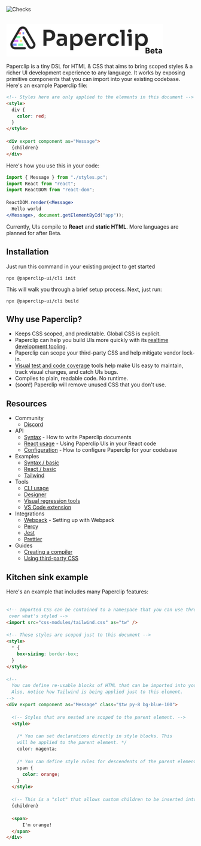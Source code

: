 ![Checks](https://github.com/paperclipui/paperclip/workflows/Checks/badge.svg?branch=master)

<br />


  <img src="assets/logo-outline-5-beta.png" width="420">


<br />

<!--Paperclip is a data format for UI builders that aims to make it easier for non-developers to build web applications. 

Here's what Paperclip looks like:

```html
<div export component as="Button">
  
</div>  
```-->




Paperclip is a tiny DSL for HTML & CSS that aims to bring scoped styles & a richer UI development experience to any language. It works by exposing primitive components that you can import into your existing codebase. Here's an example Paperclip file:

```html
<!-- Styles here are only applied to the elements in this document -->
<style>
  div {
    color: red;
  }
</style>

<div export component as="Message">
  {children}
</div>
```

Here's how you use this in your code:

```jsx
import { Message } from "./styles.pc";
import React from "react";
import ReactDOM from "react-dom";

ReactDOM.render(<Message>
  Hello world
</Message>, document.getElementById("app"));
```

Currently, UIs compile to **React** and **static HTML**. More languages are planned for after Beta. 

## Installation

Just run this command in your existing project to get started

```
npx @paperclip-ui/cli init
```

This will walk you through a brief setup process. Next, just run:

```
npx @paperclip-ui/cli build
```

## Why use Paperclip?

- Keeps CSS scoped, and predictable. Global CSS is explicit.
- Paperclip can help you build UIs more quickly with its [realtime development tooling](https://paperclip.dev/docs/visual-tooling).
- Paperclip can scope your third-party CSS and help mitigate vendor lock-in.
- [Visual test and code coverage](https://paperclip.dev/docs/visual-regression-tooling) tools help make UIs easy to maintain, track visual changes, and catch UIs bugs.
- Compiles to plain, readable code. No runtime.
- (soon!) Paperclip will remove unused CSS that you don't use. 

## Resources

- Community
  - [Discord](https://chat.paperclip.dev)
- API
  - [Syntax](https://paperclip.dev/docs/usage-syntax) - How to write Paperclip documents
  - [React usage](https://paperclip.dev/docs/usage-react) - Using Paperclip UIs in your React code
  - [Configuration](https://paperclip.dev/docs/configure-paperclip) - How to configure Paperclip for your codebase
- Examples
  - [Syntax / basic](./examples/syntax-basic)
  - [React / basic](./examples/react-basic)
  - [Tailwind](./examples/React-basic)
- Tools
  - [CLI usage](https://paperclip.dev/docs/usage-cli)
  - [Designer](https://paperclip.dev/docs/visual-tooling)
  - [Visual regression tools](https://paperclip.dev/docs/visual-regression-tooling)
  - [VS Code extension](https://paperclip.dev/docs/guide-vscode)
- Integrations
  - [Webpack](https://paperclip.dev/docs/getting-started-webpack) - Setting up with Webpack
  - [Percy](https://paperclip.dev/docs/configure-percy)
  - [Jest](https://paperclip.dev/docs/configure-jest)
  - [Prettier](https://paperclip.dev/docs/configure-prettier)
- Guides
  - [Creating a compiler](https://paperclip.dev/docs/guide-compilers/)
  - [Using third-party CSS](https://paperclip.dev/docs/guide-third-party-libraries)


<!--## Goals

- To have strict control over how elements are styled, while maintaining the flexibility of CSS. 
- To be generic, and compatible with just about any language, strongly or dynamically typed. 
- To compile to plain code, and not require any runtime. 
- To make UI development feel more like drawing. Developers shouldn't have to wait around for their UI code to compile, and should have more visual tooling to help <i>visually</i> develop their UIs.
- To eventually have enough UI tooling that would enable non-engineers to create UIs in tandem with developers.-->


## Kitchen sink example

Here's an example that includes many Paperclip features:


```html

<!-- Imported CSS can be contained to a namespace that you can use throughout the document to have complete control
 over what's styled -->
<import src="css-modules/tailwind.css" as="tw" />

<!-- These styles are scoped just to this document -->
<style>
  * {
    box-sizing: border-box;
  }
</style>

<!--  
  You can define re-usable blocks of HTML that can be imported into your application code.
  Also, notice how Tailwind is being applied just to this element.
-->
<div export component as="Message" class="$tw py-8 bg-blue-100">

  <!-- Styles that are nested are scoped to the parent element. -->
  <style>

    /* You can set declarations directly in style blocks. This
    will be applied to the parent element. */
    color: magenta;

    /* You can define style rules for descendents of the parent element. */
    span {
      color: orange;
    }
  </style>

  <!-- This is a "slot" that allows custom children to be inserted into primitive components. -->
  {children}

  <span>
      I'm orange!
  </span>
</div>
```


<!-- ## Features

- Scoped CSS by default, and expressive syntax that enables you to be more precise about what elements are styled. This can even be used to scope CSS frameworks.
- Generic, and designed for any language. You can use Paperclip in your existing codebase.
- Compiles to plain performant code. No runtime.
- Visual test tooling to help you track UI changes across your app.
- Code coverage tooling to help you figure out how much HTML & CSS is coverage under visual tests.
- Realtime visual development, directly within VS Code.  -->

<!--div style="display: flex; flex-direction: row;">
    <img src="./assets/designer-screenshot.png" style="inline-block; margin: 8px; width: 500px;" />
    <img src="./assets/coverage-report.png" style="inline-block; margin: 8px; width: 500px;" />
    <img src="./assets/percy-screenshot.png" style="inline-block; margin: 8px; width: 500px;" />
</div-->


<!-- ### Non-goals

- Logic. This is already a very well solved problem. Paperclip only covers what's necessary to integrate with an existing codebase.
- Pre-processors. Though this may be possible in the long term, Paperclip won't have pre-processors that would enable you to  -->

<!-- 

## Sponsors

![index](https://user-images.githubusercontent.com/757408/105444620-254d8d80-5ca9-11eb-97c8-9c0fd66408d4.png)

 -->
